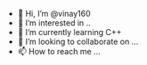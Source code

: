 - 👋 Hi, I’m @vinay160
- 👀 I’m interested in ..
- 🌱 I’m currently learning C++ 
- 💞️ I’m looking to collaborate on ...
- 📫 How to reach me ...

<!---
vinay160/vinay160 is a ✨ special ✨ repository because its `README.md` (this file) appears on your GitHub profile.
You can click the Preview link to take a look at your changes.
--->

